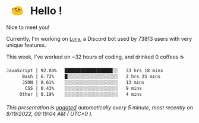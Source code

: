 <h1>   <img src="./spoinky.gif" style="vertical-align:middle;" width="30px">   Hello ! </h1>

Nice to meet you!

Currently, I'm working on <a href='https://github.com/Asgarrrr/Luna'>`Luna`</a>, a Discord bot used by 73813 users with very unique features.

This week, I've worked on ~32 hours of coding, and drinked 0 coffees ☕

```
JavaScript │ 92.04%   ██████████████████░░   33 hrs 18 mins
      Bash │ 6.72%    █░░░░░░░░░░░░░░░░░░░   2 hrs 25 mins
      JSON │ 0.61%    ░░░░░░░░░░░░░░░░░░░░   13 mins
       CSS │ 0.43%    ░░░░░░░░░░░░░░░░░░░░   9 mins
     Other │ 0.19%    ░░░░░░░░░░░░░░░░░░░░   4 mins
```

###### This presentation is [updated](https://github.com/Asgarrrr) automatically every 5 minute, most recently on 8/19/2022, 09:19:04 AM ( UTC±0 ).